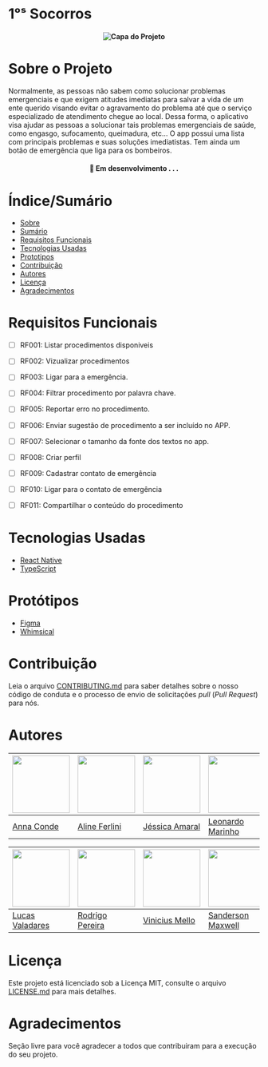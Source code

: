 # 1ᵒˢ Socorros

<h4 align="center"> 

![Capa do Projeto](https://i.imgur.com/l4rK4MA.jpg)
	
</h4>

# Sobre o Projeto

Normalmente, as pessoas não sabem como solucionar problemas emergenciais e que exigem atitudes imediatas para salvar a vida de um ente querido visando evitar o agravamento do problema até que o serviço especializado de atendimento chegue ao local.
Dessa forma, o aplicativo visa ajudar as pessoas a solucionar tais problemas emergenciais de saúde, como engasgo, sufocamento, queimadura, etc…
O app possui uma lista com principais problemas e suas soluções imediatistas. Tem ainda um botão de emergência que liga para os bombeiros.

<h4 align="center"> 
	🚧  Em desenvolvimento . . .
</h4>

# Índice/Sumário

* [Sobre](#sobre-o-projeto)
* [Sumário](#índice/sumário)
* [Requisitos Funcionais](#requisitos-funcionais)
* [Tecnologias Usadas](#tecnologias-usadas)
* [Prototipos](#prototipos)
* [Contribuição](#contribuição)
* [Autores](#autores)
* [Licença](#licença)
* [Agradecimentos](#agradecimentos)


# Requisitos Funcionais 

- [ ] RF001: Listar procedimentos disponiveis
- [ ] RF002: Vizualizar procedimentos
- [ ] RF003: Ligar para a emergência.
- [ ] RF004: Filtrar procedimento por palavra chave.
- [ ] RF005: Reportar erro no procedimento.
- [ ] RF006: Enviar sugestão de procedimento a ser incluído no APP.
- [ ] RF007: Selecionar o tamanho da fonte dos textos no app.
- [ ] RF008: Criar perfil
- [ ] RF009: Cadastrar contato de emergência
- [ ] RF010: Ligar para o contato de emergência
- [ ] RF011: Compartilhar o conteúdo do procedimento


# Tecnologias Usadas

- [React Native](https://reactnative.dev/)
- [TypeScript](https://www.typescriptlang.org/)

# Protótipos 

* [Figma](https://www.figma.com/file/SXLhZCH6ypxjRbqhGqCEPr/Untitled?node-id=0%3A1)
* [Whimsical](https://whimsical.com/primeiros-socorros-AVCy1kqCJRu1BAkX87MKwM)

# Contribuição

Leia o arquivo [CONTRIBUTING.md](CONTRIBUTING.md) para saber detalhes sobre o nosso código de conduta e o processo de envio de solicitações *pull* (*Pull Request*) para nós.

# Autores
| <img src="https://avatars.githubusercontent.com/u/102473494?v=4" width=115 > | <img src="https://avatars.githubusercontent.com/u/89555322?v=4" width=115 >| <img src="https://avatars.githubusercontent.com/u/89614560?v=4" width=115 > | <img src="https://avatars.githubusercontent.com/u/81639502?v=4" width=115 >
|---|---|---|---|
| [Anna Conde](https://github.com/annaconde) | [Aline Ferlini](https://github.com/alineferlini) | [Jéssica Amaral](https://github.com/JessicaKAmaral) | [ Leonardo   Marinho ](https://github.com/leozaomarinho) 

| <img src="https://avatars.githubusercontent.com/u/62044186?v=" width=115 > | <img src="https://avatars.githubusercontent.com/u/84483277?v=4" width=115 >| <img src="https://avatars.githubusercontent.com/u/102559866?v=4" width=115 >| <img src="https://avatars.githubusercontent.com/u/80972527?v=4" width=115 > 
|---|---|---|---|
| [Lucas Valadares](https://github.com/ldevLucasl) | [Rodrigo Pereira](https://github.com/DevRodrigoPatricio) | [Vinicius Mello](https://github.com/viniciusMelloo) | [Sanderson Maxwell](https://github.com/SandersonMaxwell) 


# Licença

Este projeto está licenciado sob a Licença MIT,  consulte o arquivo [LICENSE.md](LICENSE.md) para mais detalhes.

# Agradecimentos

Seção livre para você agradecer a todos que contribuiram para a execução do seu projeto.
